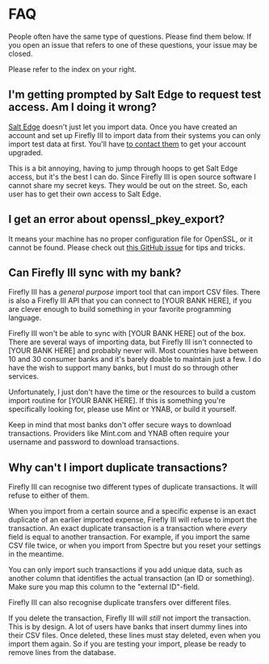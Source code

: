 # FAQ

People often have the same type of questions. Please find them below. If you open an issue that refers to one of these questions, your issue may be closed.

Please refer to the index on your right.

## I'm getting prompted by Salt Edge to request test access. Am I doing it wrong?

[Salt Edge](https://www.saltedge.com) doesn't just let you import data. Once you have created an account and set up Firefly III to import data from their systems you can only import test data at first. You'll have [to contact them](https://www.saltedge.com/test_access) to get your account upgraded.

This is a bit annoying, having to jump through hoops to get Salt Edge access, but it's the best I can do. Since Firefly III is open source software I cannot share my secret keys. They would be out on the street. So, each user has to get their own access to Salt Edge.

## I get an error about openssl_pkey_export?

It means your machine has no proper configuration file for OpenSSL, or it cannot be found. Please check out [this GitHub issue](https://github.com/firefly-iii/firefly-iii/issues/1384) for tips and tricks.

## Can Firefly III sync with my bank?

Firefly III has a *general purpose* import tool that can import CSV files. There is also a Firefly III API that you can connect to [YOUR BANK HERE], if you are clever enough to build something in your favorite programming language. 

Firefly III won't be able to sync with [YOUR BANK HERE] out of the box. There are several ways of importing data, but Firefly III isn't connected to [YOUR BANK HERE] and probably never will. Most countries have between 10 and 30 consumer banks and it's barely doable to maintain just a few. I do have the wish to support many banks, but I must do so through other services. 

Unfortunately, I just don't have the time or the resources to build a custom import routine for [YOUR BANK HERE]. If this is something you're specifically looking for, please use Mint or YNAB, or build it yourself.

Keep in mind that most banks don't offer secure ways to download transactions. Providers like Mint.com and YNAB often require your username and password to download transactions.

## Why can't I import duplicate transactions?

Firefly III can recognise two different types of duplicate transactions. It will refuse to either of them.

When you import from a certain source and a specific expense is an exact duplicate of an earlier imported expense, Firefly III will refuse to import the transaction. An exact duplicate transaction is a transaction where *every* field is equal to another transaction. For example, if you import the same CSV file twice, or when you import from Spectre but you reset your settings in the meantime. 

You can only import such transactions if you add unique data, such as another column that identifies the actual transaction (an ID or something). Make sure you map this column to the "external ID"-field.

Firefly III can also recognise duplicate transfers over different files.

If you delete the transaction, Firefly III will *still* not import the transaction. This is by design. A lot of users have banks that insert dummy lines into their CSV files. Once deleted, these lines must stay deleted, even when you import them again. So if you are testing your import, please be ready to remove lines from the database.

